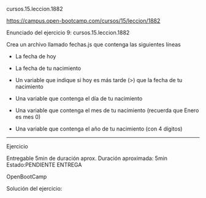 cursos.15.leccion.1882

https://campus.open-bootcamp.com/cursos/15/leccion/1882


Enunciado del ejercicio 9:   cursos.15.leccion.1882

Crea un archivo llamado fechas.js que contenga las siguientes líneas

- La fecha de hoy

- La fecha de tu nacimiento

- Un variable que indique si hoy es más tarde (>) que la fecha de tu nacimiento

- Una variable que contenga el día de tu nacimiento

- Una variable que contenga el mes de tu nacimiento (recuerda que Enero es mes 0)

- Una variable que contenga el año de tu nacimiento (con 4 dígitos)












-----------------------------------------

Ejercicio 

Entregable
5min de duración aprox.
Duración aproximada: 5min
Estado:PENDIENTE ENTREGA


OpenBootCamp

Solución del ejercicio:








